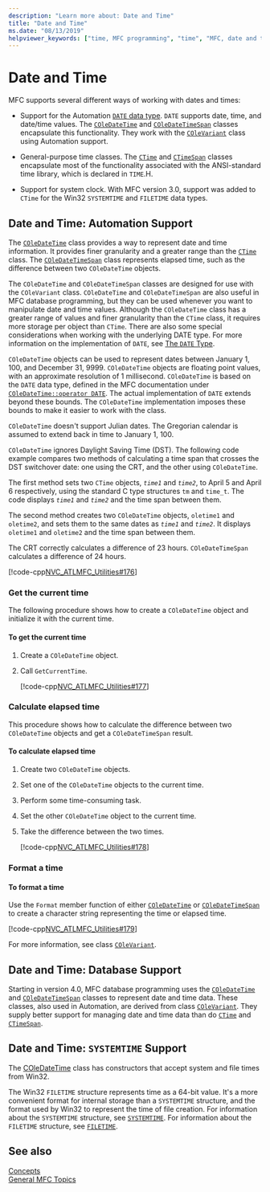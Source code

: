 ```yaml
---
description: "Learn more about: Date and Time"
title: "Date and Time"
ms.date: "08/13/2019"
helpviewer_keywords: ["time, MFC programming", "time", "MFC, date and time", "dates, MFC"]
---
```

# Date and Time

MFC supports several different ways of working with dates and times:

- Support for the Automation [`DATE` data type](../atl-mfc-shared/date-type.md). `DATE` supports date, time, and date/time values. The [`COleDateTime`](../atl-mfc-shared/reference/coledatetime-class.md) and [`COleDateTimeSpan`](../atl-mfc-shared/reference/coledatetimespan-class.md) classes encapsulate this functionality. They work with the [`COleVariant`](../mfc/reference/colevariant-class.md) class using Automation support.

- General-purpose time classes. The [`CTime`](../atl-mfc-shared/reference/ctime-class.md) and [`CTimeSpan`](../atl-mfc-shared/reference/ctimespan-class.md) classes encapsulate most of the functionality associated with the ANSI-standard time library, which is declared in `TIME`.H.

- Support for system clock. With MFC version 3.0, support was added to `CTime` for the Win32 `SYSTEMTIME` and `FILETIME` data types.

## Date and Time: Automation Support

The [`COleDateTime`](../atl-mfc-shared/reference/coledatetime-class.md) class provides a way to represent date and time information. It provides finer granularity and a greater range than the [`CTime`](../atl-mfc-shared/reference/ctime-class.md) class. The [`COleDateTimeSpan`](../atl-mfc-shared/reference/coledatetimespan-class.md) class represents elapsed time, such as the difference between two `COleDateTime` objects.

The `COleDateTime` and `COleDateTimeSpan` classes are designed for use with the `COleVariant` class. `COleDateTime` and `COleDateTimeSpan` are also useful in MFC database programming, but they can be used whenever you want to manipulate date and time values. Although the `COleDateTime` class has a greater range of values and finer granularity than the `CTime` class, it requires more storage per object than `CTime`. There are also some special considerations when working with the underlying DATE type. For more information on the implementation of `DATE`, see [The `DATE` Type](../atl-mfc-shared/date-type.md).

`COleDateTime` objects can be used to represent dates between January 1, 100, and December 31, 9999. `COleDateTime` objects are floating point values, with an approximate resolution of 1 millisecond. `COleDateTime` is based on the `DATE` data type, defined in the MFC documentation under [`COleDateTime::operator DATE`](../atl-mfc-shared/reference/coledatetime-class.md#operator_date). The actual implementation of `DATE` extends beyond these bounds. The `COleDateTime` implementation imposes these bounds to make it easier to work with the class.

`COleDateTime` doesn't support Julian dates. The Gregorian calendar is assumed to extend back in time to January 1, 100.

`COleDateTime` ignores Daylight Saving Time (DST). The following code example compares two methods of calculating a time span that crosses the DST switchover date: one using the CRT, and the other using `COleDateTime`.

The first method sets two `CTime` objects, *`time1`* and *`time2`*, to April 5 and April 6 respectively, using the standard C type structures `tm` and `time_t`. The code displays *`time1`* and *`time2`* and the time span between them.

The second method creates two `COleDateTime` objects, `oletime1` and `oletime2`, and sets them to the same dates as *`time1`* and *`time2`*. It displays `oletime1` and `oletime2` and the time span between them.

The CRT correctly calculates a difference of 23 hours. `COleDateTimeSpan` calculates a difference of 24 hours.

[!code-cpp[NVC_ATLMFC_Utilities#176](../atl-mfc-shared/codesnippet/cpp/date-and-time-automation-support_1.cpp)]

### Get the current time

The following procedure shows how to create a `COleDateTime` object and initialize it with the current time.

#### To get the current time

1. Create a `COleDateTime` object.

1. Call `GetCurrentTime`.

   [!code-cpp[NVC_ATLMFC_Utilities#177](../atl-mfc-shared/codesnippet/cpp/current-time-automation-classes_1.cpp)]

### Calculate elapsed time

This procedure shows how to calculate the difference between two `COleDateTime` objects and get a `COleDateTimeSpan` result.

#### To calculate elapsed time

1. Create two `COleDateTime` objects.

1. Set one of the `COleDateTime` objects to the current time.

1. Perform some time-consuming task.

1. Set the other `COleDateTime` object to the current time.

1. Take the difference between the two times.

   [!code-cpp[NVC_ATLMFC_Utilities#178](../atl-mfc-shared/codesnippet/cpp/elapsed-time-automation-classes_1.cpp)]

### Format a time

#### To format a time

Use the `Format` member function of either [`COleDateTime`](../atl-mfc-shared/reference/coledatetime-class.md) or [`COleDateTimeSpan`](../atl-mfc-shared/reference/coledatetimespan-class.md) to create a character string representing the time or elapsed time.

   [!code-cpp[NVC_ATLMFC_Utilities#179](../atl-mfc-shared/codesnippet/cpp/formatting-time-automation-classes_1.cpp)]

For more information, see class [`COleVariant`](../mfc/reference/colevariant-class.md).

## Date and Time: Database Support

Starting in version 4.0, MFC database programming uses the [`COleDateTime`](../atl-mfc-shared/reference/coledatetime-class.md) and [`COleDateTimeSpan`](../atl-mfc-shared/reference/coledatetimespan-class.md) classes to represent date and time data. These classes, also used in Automation, are derived from class [`COleVariant`](../mfc/reference/colevariant-class.md). They supply better support for managing date and time data than do [`CTime`](../atl-mfc-shared/reference/ctime-class.md) and [`CTimeSpan`](../atl-mfc-shared/reference/ctimespan-class.md).

## Date and Time: `SYSTEMTIME` Support

The [COleDateTime](../atl-mfc-shared/reference/coledatetime-class.md) class has constructors that accept system and file times from Win32.

The Win32 `FILETIME` structure represents time as a 64-bit value. It's a more convenient format for internal storage than a `SYSTEMTIME` structure, and the format used by Win32 to represent the time of file creation. For information about the `SYSTEMTIME` structure, see [`SYSTEMTIME`](/windows/desktop/api/minwinbase/ns-minwinbase-systemtime). For information about the `FILETIME` structure, see [`FILETIME`](/windows/desktop/api/minwinbase/ns-minwinbase-filetime).

## See also

[Concepts](../mfc/mfc-concepts.md)\
[General MFC Topics](../mfc/general-mfc-topics.md)
